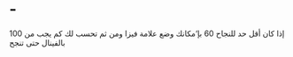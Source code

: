 # -
إذا كان أقل حد للنجاح 60 بإ‘مكانك وضع علامة فيزا ومن ثم تحسب لك كم يجب من 100 بالفينال حتى تنجح
